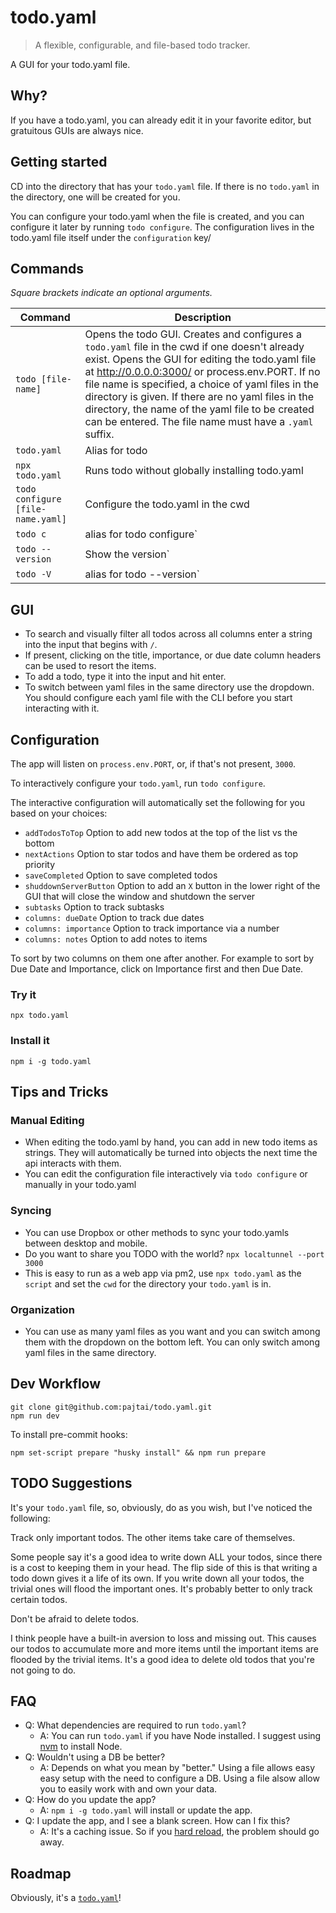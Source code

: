 # todo.yaml

> A flexible, configurable, and file-based todo tracker.

A GUI for your todo.yaml file.

## Why?

If you have a todo.yaml, you can already edit it in your favorite editor, but gratuitous GUIs are always nice.

## Getting started

CD into the directory that has your `todo.yaml` file. If there is no `todo.yaml` in the directory, one will be created for you.

You can configure your todo.yaml when the file is created, and you can configure it later by running `todo configure`. The configuration lives in the todo.yaml file itself under the `configuration` key/

## Commands

_Square brackets indicate an optional arguments._

| Command | Description |
| --- | --- |
| `todo [file-name]` | Opens the todo GUI. Creates and configures a `todo.yaml` file in the cwd if one doesn't already exist. Opens the GUI for editing the todo.yaml file at http://0.0.0.0:3000/ or process.env.PORT. If no file name is specified, a choice of yaml files in the directory is given. If there are no yaml files in the directory, the name of the yaml file to be created can be entered. The file name must have a `.yaml` suffix. |
| `todo.yaml`                       | Alias for todo |
| `npx todo.yaml`                   | Runs todo without globally installing todo.yaml |
| `todo configure [file-name.yaml]` | Configure the todo.yaml in the cwd |
| `todo c`                          | alias for todo configure` |
| `todo --version`                  | Show the version` |
| `todo -V`                         | alias for todo --version` |

## GUI

- To search and visually filter all todos across all columns enter a string into the input that begins with `/`. 
- If present, clicking on the title, importance, or due date column headers can be used to resort the items.
- To add a todo, type it into the input and hit enter.
- To switch between yaml files in the same directory use the dropdown. You should configure each yaml file with the CLI before you start interacting with it.

## Configuration

The app will listen on `process.env.PORT`, or, if that's not present, `3000`.

To interactively configure your `todo.yaml`, run `todo configure`. 

The interactive configuration will automatically set the following for you based on your choices:

- `addTodosToTop` Option to add new todos at the top of the list vs the bottom
- `nextActions` Option to star todos and have them be ordered as top priority
- `saveCompleted` Option to save completed todos
- `shuddownServerButton` Option to add an `X` button in the lower right of the GUI that will close the window and shutdown the server  
- `subtasks` Option to track subtasks
- `columns: dueDate` Option to track due dates
- `columns: importance` Option to track importance via a number
- `columns: notes` Option to add notes to items

To sort by two columns on them one after another. For example to sort by Due Date and Importance, click on Importance first and then Due Date.

### Try it

```shell
npx todo.yaml
```

### Install it

```shell
npm i -g todo.yaml
```

## Tips and Tricks

### Manual Editing

-   When editing the todo.yaml by hand, you can add in new todo items as strings. They will automatically be turned into objects the next time the api interacts with them.
-   You can edit the configuration file interactively via `todo configure` or manually in your todo.yaml

### Syncing

- You can use Dropbox or other methods to sync your todo.yamls between desktop and mobile.
- Do you want to share you TODO with the world? `npx localtunnel --port 3000`
- This is easy to run as a web app via pm2, use `npx todo.yaml` as the `script` and set the `cwd` for the directory your `todo.yaml` is in.

### Organization

-   You can use as many yaml files as you want and you can switch among them with the dropdown on the bottom left. You can only switch among yaml files in the same directory.

## Dev Workflow

```shell
git clone git@github.com:pajtai/todo.yaml.git
npm run dev
```

To install pre-commit hooks:

```shell
npm set-script prepare "husky install" && npm run prepare
```

## TODO Suggestions

It's your `todo.yaml` file, so, obviously, do as you wish, but I've noticed the following:

Track only important todos. The other items take care of themselves.

Some people say it's a good idea to write down ALL your todos, since there is a cost to keeping them in your head. The flip side of this is that writing a todo down gives it a life of its own. If you write down all your todos, the trivial ones will flood the important ones. It's probably better to only track certain todos.

Don't be afraid to delete todos.

I think people have a built-in aversion to loss and missing out. This causes our todos to accumulate more and more items until the important items are flooded by the trivial items. It's a good idea to delete old todos that you're not going to do.

## FAQ
- Q: What dependencies are required to run `todo.yaml`?
    - A: You can run `todo.yaml` if you have Node installed. I suggest using [nvm](https://github.com/nvm-sh/nvm) to install Node.
- Q: Wouldn't using a DB be better?
    - A: Depends on what you mean by "better." Using a file allows easy easy setup with the need to configure a DB. Using a file alsow allow you to easily work with and own your data.
- Q: How do you update the app?
    - A: `npm i -g todo.yaml` will install or update the app.
- Q: I update the app, and I see a blank screen. How can I fix this?
    - A: It's a caching issue. So if you [hard reload](https://www.hexnode.com/mobile-device-management/help/how-to-clear-cache-and-hard-reload-browsers/), the problem should go away.         
    
## Roadmap

Obviously, it's a [`todo.yaml`](roadmap/todo.yaml)!
